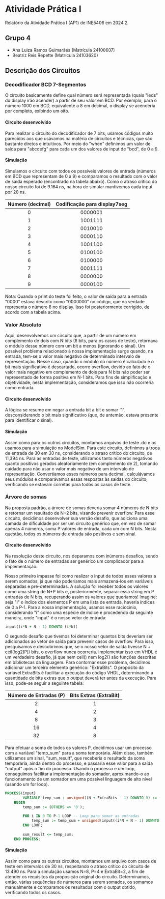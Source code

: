 # Atividade Prática I

Relatório da Atividade Prática I (AP1) de INE5406 em 2024.2. 

## Grupo 4

- Ana Luiza Ramos Guimarães (Matrícula 24100607)
- Beatriz Reis Repette (Matrícula 24103620)

## Descrição dos Circuitos

### Decodificador BCD 7-Segmentos

O circuito basicamente define qual número será representada (quais "leds" do display irão acender) a partir de seu valor em BCD. Por exemplo, para o número 1000 em BCD, equivalente a 8 em decimal, o display se acenderia por completo, exibindo um oito.

#### Circuito desenvolvido

Para realizar o circuito do decodificador de 7 bits, usamos códigos muito parecidos aos que usávamos na matéria de circuitos e técnicas, que são bastante diretos e intuitivos. Por meio do "when" definimos um valor de saída para "abcdefg" para cada um dos valores de input de "bcd", de 0 a 9.

#### Simulação

Simulamos o circuito com todos os possíveis valores de entrada (números em BCD que representam de 0 a 9) e comparamos o resultado com o valor de saída esperado (encontrado na tabela abaixo). Como o atraso crítico do nosso circuito foi de 9.164 ns, na hora de simular mantivemos cada input por 20 ns.

| Número (decimal) | Codificação para display7seg |
|:-:|:-:|
| 0 | 0000001 |
| 1 | 1001111 |
| 2 | 0010010 |
| 3 | 0000110 |
| 4 | 1001100 |
| 5 | 0100100 |
| 6 | 0100000 |
| 7 | 0001111 |
| 8 | 0000000 |
| 9 | 0000100 |

Nota: Quando o print do teste foi feito, o valor de saída para a entrada "0000" estava descrito como "0000000" no código, que na verdade representa o número 8 no display. Isso foi posteriormente corrigido, de acordo com a tabela acima.

### Valor Absoluto

Aqui, desenvolvemos um circuito que, a partir de um número em complemento de dois com N bits (8 bits, para os casos de teste), retornava o módulo desse número com um bit a menos (ignorando o sinal). Um possível problema relacionado à nossa implementação surge quando, na entrada, tem-se o valor mais negativo de determinado intervalo de representação. Nesse caso, quando o módulo do número é calculado e o bit mais significativo é descartado, ocorre overflow, devido ao fato de o valor mais negativo em complemento de dois para N bits não poder ser representado de forma positiva em N-1 bits. Para fins de simplificação e objetividade, nesta implementação, consideramos que isso não ocorreria como entrada.

#### Circuito desenvolvido

A lógica se resume em negar a entrada bit a bit e somar '1', desconsiderando o bit mais significativo (que, de antemão, estava presente para identificar o sinal).

#### Simulação

Assim como para os outros circuitos, montamos arquivos de teste .do e os usamos para a simulação no ModelSim. Para este circuito, definimos a troca de entrada de 30 em 30 ns, considerando o atraso crítico do circuito, de 11,394 ns. Para as entradas de teste, utilizamos tanto números negativos quanto positivos gerados aleatoriamente (em complemento de 2), tomando cuidado para não usar o valor mais negativo de um intervalo de representação. Convertíamos esses números para decimal, calculávamos seus módulos e comparávamos essas respostas às saídas do circuito, verificando se estavam corretas para todos os casos de teste.


### Árvore de somas

Na proposta padrão, a árvore de somas deveria somar 4 números de N bits e retornar um resultado de N+2 bits, visando prevenir overflow. Para esse circuito, decidimos desenvolver sua versão desafio, que adiciona uma camada de dificuldade por ser um circuito genérico que, em vez de somar apenas 4 números, soma P valores de entrada, cada um com N bits. Nesta questão, todos os números de entrada são positivos e sem sinal.

#### Circuito desenvolvido

Na resolução deste circuito, nos deparamos com inúmeros desafios, sendo o fato de o número de entradas ser genérico um complicador para a implementação.

Nosso primeiro impasse foi como realizar o input de todos esses valores a serem somados, já que não poderíamos mais armazená-los em variáveis separadas e pré-determinadas. A solução foi receber todos os valores como uma string de N*P bits e, posteriormente, separar essa string em P entradas de N bits, recuperando assim os valores que queríamos! Imagine: seja "i" o índice dos elementos P em uma lista de entrada, haveria índices de 0 a P-1. Para a nossa implementação, usamos esse raciocínio, considerando "i" como uma espécie de índice e procedendo da seguinte maneira,  onde "input" é o nosso vetor de entrada:

```vhdl
input((i*N + N - 1) DOWNTO (i*N))
```

O segundo desafio que tivemos foi determinar quantos bits deveriam ser adicionados ao vetor de saída para prevenir casos de overflow. Para isso, pesquisamos e descobrimos que, se o nosso vetor de saída tivesse N + ceil(log2(P)) bits, o overflow nunca ocorreria. Implementar isso em VHDL é um verdadeiro desafio, já que nem ceil() nem log2() são funções descritas em bibliotecas da linguagem. Para contornar esse problema, decidimos adicionar um terceiro elemento genérico: "ExtraBits". O propósito da variável ExtraBits é facilitar a execução do código VHDL, determinando a quantidade de bits extras que o output deverá ter antes da execução. Para isso, pode-se seguir a seguinte tabela:

| Número de Entradas (P) | Bits Extras (ExtraBit) |
|:-:|:-:|
| 2 | 1 |
| 4 | 2 |
| 8 | 3 |
| 16 | 4 |
| 32 | 8 |

Para efetuar a soma de todos os valores P, decidimos usar um processo com a variável "temp_sum" para a soma temporária. Além disso, também utilizamos um sinal, "sum_result", que receberia o resultado da soma temporária, ainda dentro do processo, e passaria esse valor para a saída "output" após o fim do processo. Usando o processo e um loop, conseguimos facilitar a implementação do somador, aproximando-o ao funcionamento de um somador em uma possível linguagem de alto nível (usando um for loop).

```vhdl
PROCESS(input)
		VARIABLE temp_sum : unsigned((N + ExtraBits - 1) DOWNTO 0) := (OTHERS => '0'); -- Variavel temporarea para armazenar a soma
	BEGIN
		temp_sum := (OTHERS => '0');
		
		FOR i IN 0 TO P-1 LOOP -- Loop para somar as entradas
			temp_sum := temp_sum + unsigned(input((i*N + N - 1) DOWNTO (i*N))); -- i serve como um index que vai de 0 a P-1
		END LOOP;
	
		sum_result <= temp_sum;	
	END PROCESS;
```


#### Simulação

Assim como para os outros circuitos, montamos um arquivo com casos de teste em intervalos de 30 ns, respeitando o atraso crítico do circuito de 13.490 ns. Para a simulação usamos N=8, P=4 e ExtraBit=2, a fim de atender os requisitos da proposição original do circuito. Determinamos, então, várias sequências de números para serem somados, os somamos manualmente e comparamos os resultados com o output obtido, verificando todos os casos.
